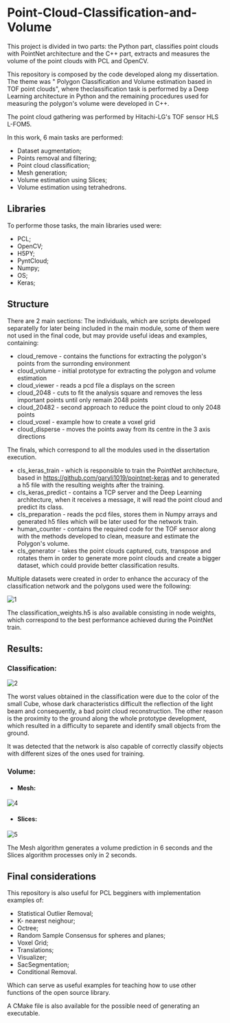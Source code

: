 # Point-Cloud-Classification-and-Volume

This project is divided in two parts: the Python part, classifies point clouds with PointNet architecture and the C++ part, extracts and measures the volume of the point clouds with PCL and OpenCV.

This repository is composed by the code developed along my dissertation. The theme was " Polygon Classification and Volume estimation based in TOF point clouds", where theclassification task is performed by a Deep Learning architecture in Python and the remaining procedures used for measuring the polygon's volume were developed in C++. 

The point cloud gathering was performed by Hitachi-LG's TOF sensor HLS L-FOM5.

In this work, 6 main tasks are performed:
- Dataset augmentation;
- Points removal and filtering;
- Point cloud classification;
- Mesh generation;
- Volume estimation using Slices;
- Volume estimation using tetrahedrons.

## Libraries

To performe those tasks, the main libraries used were: 
- PCL;
- OpenCV;
- H5PY;
- PyntCloud;
- Numpy;
- OS;
- Keras;

## Structure

There are 2 main sections: 
The individuals, which are scripts developed separatelly for later being included in the main module, some of them were not used in the final code, but may provide useful ideas and examples, containing:
- cloud_remove - contains the functions for extracting the polygon's points from the surronding environment
- cloud_volume - initial prototype for extracting the polygon and volume estimation
- cloud_viewer - reads a pcd file a displays on the screen
- cloud_2048 - cuts to fit the analysis square and removes the less important points until only remain 2048 points
- cloud_20482 - second approach to reduce the point cloud to only 2048 points 
- cloud_voxel - example how to create a voxel grid
- cloud_disperse - moves the points away from its centre in the 3 axis directions

The finals, which correspond to all the modules used in the dissertation execution.
- cls_keras_train - which is responsible to train the PointNet architecture, based in https://github.com/garyli1019/pointnet-keras and to generated a h5 file with the resulting weights after the training.
- cls_keras_predict - contains a TCP server and the Deep Learning architecture, when it receives a message, it will read the point cloud and predict its class.
- cls_preparation - reads the pcd files, stores them in Numpy arrays and generated h5 files which will be later used for the network train.
- human_counter - contains the required code for the TOF sensor along with the methods developed to clean, measure and estimate the Polygon's volume.
- cls_generator - takes the point clouds captured, cuts, transpose and rotates them in order to generate more point clouds and create a bigger dataset, which could provide better classification results.

Multiple datasets were created in order to enhance the accuracy of the classification network and the polygons used were the following:

![1](https://user-images.githubusercontent.com/39749315/68707811-623cd100-058a-11ea-9a65-dd881f4c4f69.JPG)

The classification_weights.h5 is also available consisting in node weights, which correspond to the best performance achieved during the PointNet train.

## Results:

### Classification:

![2](https://user-images.githubusercontent.com/39749315/68708096-e8591780-058a-11ea-9c12-206a10f5b8ba.JPG)

The worst values obtained in the classification were due to the color of the small Cube, whose dark characteristics difficult the reflection of the light beam and consequently, a bad point cloud reconstruction. The other reason is the proximity to the ground along the whole prototype development, which resulted in a difficulty to separete and identify small objects from the ground.

It was detected that the network is also capable of correctly classify objects with different sizes of the ones used for training.


### Volume:

- #### Mesh:

![4](https://user-images.githubusercontent.com/39749315/68708102-eabb7180-058a-11ea-8124-abedd25c9a40.JPG)

- #### Slices:

![5](https://user-images.githubusercontent.com/39749315/68708106-eb540800-058a-11ea-8d87-b8c2a541b9a8.JPG)

The Mesh algorithm generates a volume prediction in 6 seconds and the Slices algorithm processes only in 2 seconds.

## Final considerations

This repository is also useful for PCL begginers with implementation examples of:
- Statistical Outlier Removal;
- K- nearest neighour;
- Octree;
- Random Sample Consensus for spheres and planes;
- Voxel Grid;
- Translations;
- Visualizer;
- SacSegmentation;
- Conditional Removal.

Which can serve as useful examples for teaching how to use other functions of the open source library.

A CMake file is also available for the possible need of generating an executable.

